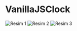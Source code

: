 # VanillaJSClock
![Resim 1](https://www.hizliresim.com/4m5kcxb)
![Resim 2](https://www.hizliresim.com/35vwx8l)
![Resim 3](https://www.hizliresim.com/f9dag6w)
